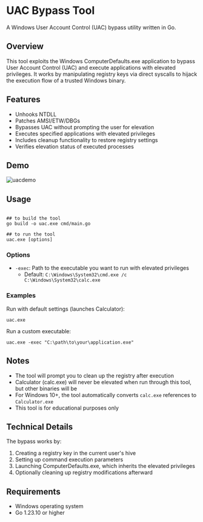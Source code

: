 # UAC Bypass Tool

A Windows User Account Control (UAC) bypass utility written in Go.

## Overview

This tool exploits the Windows ComputerDefaults.exe application to bypass User Account Control (UAC) and execute applications with elevated privileges. It works by manipulating registry keys via direct syscalls to hijack the execution flow of a trusted Windows binary.

## Features
- Unhooks NTDLL
- Patches AMSI/ETW/DBGs 
- Bypasses UAC without prompting the user for elevation
- Executes specified applications with elevated privileges
- Includes cleanup functionality to restore registry settings
- Verifies elevation status of executed processes

## Demo
![uacdemo](https://github.com/user-attachments/assets/d850e832-b5e8-4c50-bc0f-5f900685db19)

## Usage

```

## to build the tool
go build -o uac.exe cmd/main.go

## to run the tool
uac.exe [options]
```

### Options

- `-exec`: Path to the executable you want to run with elevated privileges
  - Default: `C:\Windows\System32\cmd.exe /c C:\Windows\System32\calc.exe`

### Examples

Run with default settings (launches Calculator):
```
uac.exe
```

Run a custom executable:
```
uac.exe -exec "C:\path\to\your\application.exe"
```

## Notes

- The tool will prompt you to clean up the registry after execution
- Calculator (calc.exe) will never be elevated when run through this tool, but other binaries will be
- For Windows 10+, the tool automatically converts `calc.exe` references to `Calculator.exe`
- This tool is for educational purposes only

## Technical Details

The bypass works by:
1. Creating a registry key in the current user's hive
2. Setting up command execution parameters
3. Launching ComputerDefaults.exe, which inherits the elevated privileges
4. Optionally cleaning up registry modifications afterward

## Requirements

- Windows operating system
- Go 1.23.10 or higher
